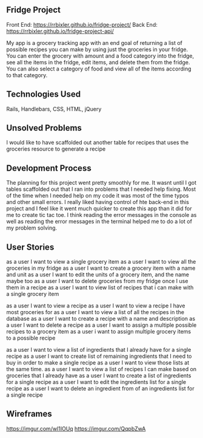 
 ## Fridge Project
 Front End: https://rrbixler.github.io/fridge-project/
 Back End: https://rrbixler.github.io/fridge-project-api/

 My app is a grocery tracking app with an end goal of returning a list of possible recipes you can make by using
 just the groceries in your fridge.  You can enter the grocery with amount and a food category into the fridge, see all the items in the fridge, edit items, and delete them from the fridge.  You can also select a category of food and view all of the items according to that category.

 ## Technologies Used
 Rails, Handlebars, CSS, HTML, jQuery

 ## Unsolved Problems
 I would like to have scaffolded out another table for recipes that uses the groceries resource to generate a recipe

 ## Development Process
The planning for this project went pretty smoothly for me.  It wasnt until I got tables scaffolded out that I ran into problems that I needed help fixing.  Most of the time when I needed help on my code it was most of the time typos and other small errors.  I really liked having control of hte back-end in this project and I feel like it went much quicker to create this app than it did for me to create tic tac toe.  I think reading the error messages in the console as well as reading the error messages in the terminal helped me to do a lot of my problem solving.

 ## User Stories
  as a user I want to view a single grocery item
  as a user I want to view all the groceries in my fridge
  as a user I want to create a grocery item with a name and unit
  as a user I want to edit the units of a grocery item, and the name maybe too
  as a user I want to delete groceries from my fridge once I use them in a recipe
  as a user I want to view list of recipes that i can make with a single grocery item

  as a user I want to view a recipe
  as a user I want to view a recipe I have most groceries for
  as a user I want to view a list of all the recipes in the database
  as a user I want to create a recipe with a name and description
  as a user I want to delete a recipe
  as a user I want to assign a multiple possible recipes to a grocery item
  as a user i want to assign multiple grocery items to a possible recipe

  as a user I want to view a list of ingredients that I already have for a single recipe
  as a user I want to create list of remaining ingredients that I need to buy in order to make a single recipe
  as a user I want to view those lists at the same time.
  as a user I want to view a list of recipes I can make based on groceries that I already have
  as a user I want to create a list of ingredients for a single recipe
  as a user I want to edit the ingredients list for a single recipe
  as a user I want to delete an ingredient from of an ingredients list for a single recipe

## Wireframes
https://imgur.com/wl1IOUq
https://imgur.com/QqpbZwA
